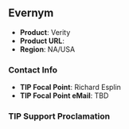 ## Evernym

* __Product__: Verity
* __Product URL__: <url to marketing info>
* __Region__: NA/USA

### Contact Info
* __TIP Focal Point__: Richard Esplin
* __TIP Focal Point eMail__: TBD

### TIP Support Proclamation
<statement of why Vendor is supporting this TIP>
